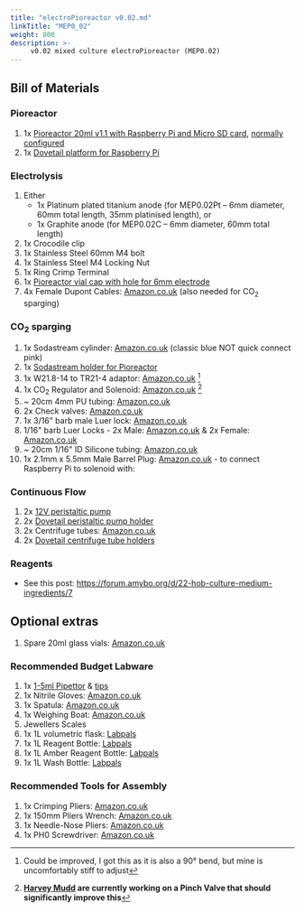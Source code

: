```yaml
---
title: "electroPioreactor v0.02.md"
linkTitle: "MEP0_02"
weight: 800
description: >-
     v0.02 mixed culture electroPioreactor (MEP0.02)
---
```


## Bill of Materials

### Pioreactor

1. 1x [Pioreactor 20ml v1.1 with Raspberry Pi and Micro SD card](https://pioreactor.com/products/pioreactor-20ml), [normally configured](https://docs.pioreactor.com/user-guide/hardware-setup-intro)
1. 1x [Dovetail platform for Raspberry Pi](https://www.printables.com/model/679663-pioreactor-platform-with-dovetails-for-b-models/files)

### Electrolysis

1. Either  
   - 1x Platinum plated titanium anode (for MEP0.02Pt – 6mm diameter, 60mm total length, 35mm platinised length), or  
   - 1x Graphite anode (for MEP0.02C – 6mm diameter, 60mm total length)  
1. 1x Crocodile clip
1. 1x Stainless Steel 60mm M4 bolt
1. 1x Stainless Steel M4 Locking Nut
1. 1x Ring Crimp Terminal
1. 1x [Pioreactor vial cap with hole for 6mm electrode](https://www.printables.com/model/974845-pioreactor-vial-cap-with-hole-for-6mm-electrode)
1. 4x Female Dupont Cables: [Amazon.co.uk](https://amzn.eu/d/fKdnqrx) (also needed for CO<sub>2</sub> sparging)

### CO<sub>2</sub> sparging

1. 1x Sodastream cylinder: [Amazon.co.uk](https://amzn.eu/d/1dZqKsi) (classic blue NOT quick connect pink)
1. 1x [Sodastream holder for Pioreactor](https://www.printables.com/model/855700-sodastream-holder-for-pioreactor)
1. 1x W21.8-14 to TR21-4 adaptor: [Amazon.co.uk](https://amzn.eu/d/1eZLJ7n) [^1]
1. 1x CO<sub>2</sub> Regulator and Solenoid: [Amazon.co.uk](https://amzn.eu/d/gSnMfxg) [^2]
1. ~ 20cm 4mm PU tubing: [Amazon.co.uk](https://amzn.eu/d/h9DJO5H)
1. 2x Check valves: [Amazon.co.uk](https://amzn.eu/d/giKnew4)
1. 1x 3/16" barb male Luer lock: [Amazon.co.uk](https://amzn.eu/d/83w3N6F)
1. 1/16" barb Luer Locks - 2x Male: [Amazon.co.uk](https://amzn.eu/d/5yACgUp) & 2x Female: [Amazon.co.uk](https://amzn.eu/d/deEBv9w)
1. ~ 20cm 1/16" ID Silicone tubing: [Amazon.co.uk](https://amzn.eu/d/bOQ02Ow)
1. 1x 2.1mm x 5.5mm Male Barrel Plug: [Amazon.co.uk](https://amzn.eu/d/d5QFCxD) - to connect Raspberry Pi to solenoid with:


### Continuous Flow

1. 2x [12V peristaltic pump](https://pioreactor.com/collections/accessories-and-parts/products/peristaltic-pump)
1. 2x [Dovetail peristaltic pump holder](https://www.printables.com/model/298240-pioreactor-platform-with-dovetails/files#preview:file-NvR1r)
1. 2x Centrifuge tubes: [Amazon.co.uk](https://amzn.eu/d/57WO7D8)
1. 2x [Dovetail centrifuge tube holders](https://github.com/oplz/DormantBioLabResources/blob/main/Prints/dovetailed_rack/50ml_tube_rack.stl)

### Reagents

* See this post: https://forum.amybo.org/d/22-hob-culture-medium-ingredients/7

## Optional extras

1. Spare 20ml glass vials: [Amazon.co.uk](https://amzn.eu/d/fbFWJ66)

### Recommended Budget Labware

1. 1x [1-5ml Pipettor](https://amzn.eu/d/9jKUSIx) & [tips](https://amzn.eu/d/cSiLNzj)
1. 1x Nitrile Gloves: [Amazon.co.uk](https://amzn.eu/d/iIR5cf6)
1. 1x Spatula: [Amazon.co.uk](https://amzn.eu/d/houYNco)
1. 1x Weighing Boat: [Amazon.co.uk](https://amzn.eu/d/iaNhVpD)
1. Jewellers Scales
1. 1x 1L volumetric flask: [Labpals](https://www.labpals.co.uk/product-page/1000ml-volumetric-flask-with-polyethylene-stopper-borosilicate-glass-class-a)
1. 1x 1L Reagent Bottle: [Labpals](https://www.labpals.co.uk/product-page/clear-borosilicate-glass-reagent-bottle-with-screw-cap-1000-ml-with-graduations)
1. 1x 1L Amber Reagent Bottle: [Labpals](https://www.labpals.co.uk/product-page/amber-borosilicate-glass-reagent-bottle-with-screw-cap-1000-ml-with-graduations)
1. 1x 1L Wash Bottle: [Labpals](https://www.labpals.co.uk/product-page/1000-ml-performance-plastic-wash-bottle-distilled-water-labeled-4-color)

### Recommended Tools for Assembly
1. 1x Crimping Pliers: [Amazon.co.uk](https://amzn.eu/d/5pGr9b4)
1. 1x 150mm Pliers Wrench: [Amazon.co.uk](https://amzn.eu/d/3nkLCuu)
1. 1x Needle-Nose Pliers: [Amazon.co.uk](https://amzn.eu/d/74U0lou)
1. 1x PH0 Screwdriver: [Amazon.co.uk](https://amzn.eu/d/houYNco)

[^1]: Could be improved, I got this as it is also a 90° bend, but mine is uncomfortably stiff to adjust
[^2]: **[Harvey Mudd](https://forum.amybo.org/t/keeping-up-with-hmc-clinic-project/126/32) are currently working on a Pinch Valve that should significantly improve this**